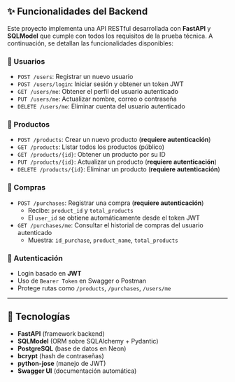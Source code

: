 ## ✨ Funcionalidades del Backend

Este proyecto implementa una API RESTful desarrollada con **FastAPI** y **SQLModel** que cumple con todos los requisitos de la prueba técnica. A continuación, se detallan las funcionalidades disponibles:

### 👤 Usuarios
- `POST /users`: Registrar un nuevo usuario
- `POST /users/login`: Iniciar sesión y obtener un token JWT
- `GET /users/me`: Obtener el perfil del usuario autenticado
- `PUT /users/me`: Actualizar nombre, correo o contraseña
- `DELETE /users/me`: Eliminar cuenta del usuario autenticado

### 🛒 Productos
- `POST /products`: Crear un nuevo producto (**requiere autenticación**)
- `GET /products`: Listar todos los productos (público)
- `GET /products/{id}`: Obtener un producto por su ID
- `PUT /products/{id}`: Actualizar un producto (**requiere autenticación**)
- `DELETE /products/{id}`: Eliminar un producto (**requiere autenticación**)

### 🧾 Compras
- `POST /purchases`: Registrar una compra (**requiere autenticación**)  
  - Recibe: `product_id` y `total_products`  
  - El `user_id` se obtiene automáticamente desde el token JWT
- `GET /purchases/me`: Consultar el historial de compras del usuario autenticado  
  - Muestra: `id_purchase`, `product_name`, `total_products`

### 🔐 Autenticación
- Login basado en **JWT**
- Uso de `Bearer Token` en Swagger o Postman
- Protege rutas como `/products`, `/purchases`, `/users/me`

---

## 🧰 Tecnologías

- **FastAPI** (framework backend)
- **SQLModel** (ORM sobre SQLAlchemy + Pydantic)
- **PostgreSQL** (base de datos en Neon)
- **bcrypt** (hash de contraseñas)
- **python-jose** (manejo de JWT)
- **Swagger UI** (documentación automática)